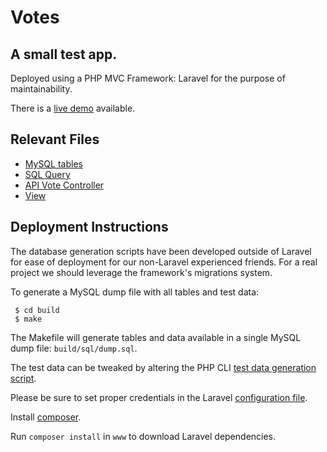 # Votes

## A small test app.

Deployed using a PHP MVC Framework: Laravel for the purpose of maintainability.

There is a [live demo](http://votes.bitmakr.com) available.

## Relevant Files
- [MySQL tables](build/sql/tables)
- [SQL Query](www/app/models/Vote.php)
- [API Vote Controller](www/app/controllers/VoteController.php)
- [View](www/app/views/hello.blade.php)

## Deployment Instructions

The database generation scripts have been developed outside of Laravel for ease of deployment for our non-Laravel experienced friends.  For a real project we should leverage the framework's migrations system.

To generate a MySQL dump file with all tables and test data:

```
 $ cd build
 $ make
```

The Makefile will generate tables and data available in a single MySQL dump file: ```build/sql/dump.sql```.

The test data can be tweaked by altering the PHP CLI [test data generation script](build/scripts/generate_data.php).

Please be sure to set proper credentials in the Laravel [configuration file](www/app/config/database.php).

Install [composer](https://getcomposer.org/).

Run ```composer install``` in ```www``` to download Laravel dependencies.



